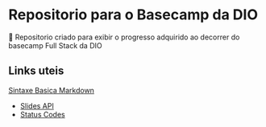 # Repositorio para o Basecamp da DIO
  📜  Repositorio criado para exibir o progresso adquirido ao decorrer do basecamp Full Stack da DIO


## Links uteis
[Sintaxe Basica Markdown](https://www.markdownguide.org/basic-syntax/)
- [Slides API](https://drive.google.com/file/d/1hMTobff9BRIu-jeSoTzNWoqqrgCjkKWM/view)
- [Status Codes](https://www.webfx.com/web-development/glossary/http-status-codes/)
